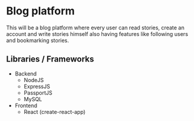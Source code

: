 # Blog platform
 This will be a blog platform where every user can read stories, create an account and write stories himself also having features like following users and bookmarking stories.

 ## Libraries / Frameworks

- Backend
    - NodeJS
    - ExpressJS
    - PassportJS
    - MySQL
- Frontend
    - React (create-react-app)
